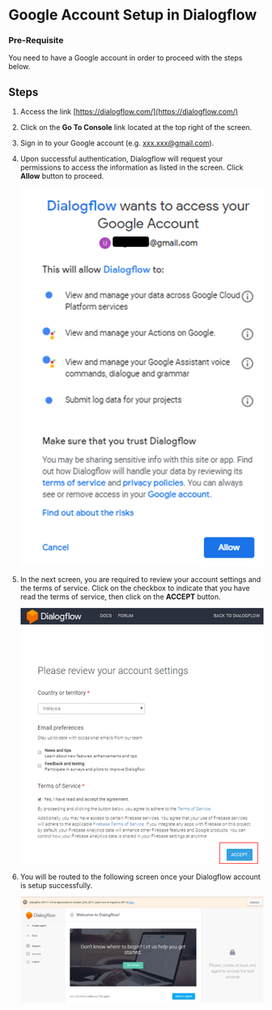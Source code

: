 # Google Account Setup in Dialogflow

### Pre-Requisite
You need to have a Google account in order to proceed with the steps below.

## Steps
1. Access the link [https://dialogflow.com/](https://dialogflow.com/)
2. Click on the **Go To Console** link located at the top right of the screen.
3. Sign in to your Google account (e.g. xxx.xxx@gmail.com).
4. Upon successful authentication, Dialogflow will request your permissions to access the information as listed in the screen. Click **Allow** button to proceed.

	![permission-access-google-account](./images/google-account-setup-in-dialogflow-images/permission-access-google-account.png)

5. In the next screen, you are required to review your account settings and the terms of service. Click on the checkbox to indicate that you have read the terms of service, then click on the **ACCEPT** button.

	![review-account-settings](./images/google-account-setup-in-dialogflow-images/review-account-settings.png)

6. You will be routed to the following screen once your Dialogflow account is setup successfully.

	![dialogflow-account-successful](./images/google-account-setup-in-dialogflow-images/dialogflow-account-successful.png)